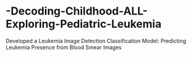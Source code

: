 # -Decoding-Childhood-ALL-Exploring-Pediatric-Leukemia

Developed a Leukemia Image Detection Classification Model: Predicting Leukemia Presence from Blood Smear Images 
